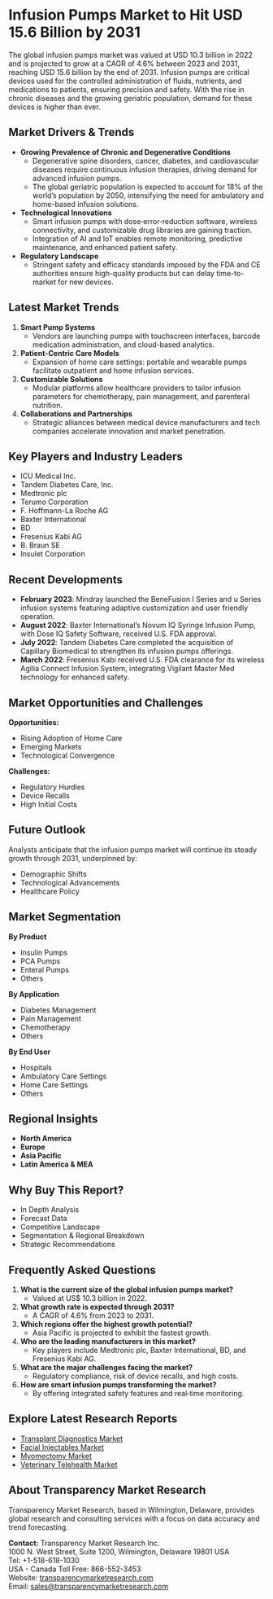 # Infusion Pumps Market to Hit USD 15.6 Billion by 2031

The global infusion pumps market was valued at USD 10.3 billion in 2022 and is projected to grow at a CAGR of 4.6% between 2023 and 2031, reaching USD 15.6 billion by the end of 2031. Infusion pumps are critical devices used for the controlled administration of fluids, nutrients, and medications to patients, ensuring precision and safety. With the rise in chronic diseases and the growing geriatric population, demand for these devices is higher than ever.

## Market Drivers & Trends
- **Growing Prevalence of Chronic and Degenerative Conditions**
  - Degenerative spine disorders, cancer, diabetes, and cardiovascular diseases require continuous infusion therapies, driving demand for advanced infusion pumps.
  - The global geriatric population is expected to account for 18% of the world’s population by 2050, intensifying the need for ambulatory and home-based infusion solutions.
- **Technological Innovations**
  - Smart infusion pumps with dose‐error‐reduction software, wireless connectivity, and customizable drug libraries are gaining traction.
  - Integration of AI and IoT enables remote monitoring, predictive maintenance, and enhanced patient safety.
- **Regulatory Landscape**
  - Stringent safety and efficacy standards imposed by the FDA and CE authorities ensure high-quality products but can delay time-to-market for new devices.

## Latest Market Trends
1. **Smart Pump Systems**
   - Vendors are launching pumps with touchscreen interfaces, barcode medication administration, and cloud-based analytics.
2. **Patient-Centric Care Models**
   - Expansion of home care settings: portable and wearable pumps facilitate outpatient and home infusion services.
3. **Customizable Solutions**
   - Modular platforms allow healthcare providers to tailor infusion parameters for chemotherapy, pain management, and parenteral nutrition.
4. **Collaborations and Partnerships**
   - Strategic alliances between medical device manufacturers and tech companies accelerate innovation and market penetration.

## Key Players and Industry Leaders
- ICU Medical Inc.
- Tandem Diabetes Care, Inc.
- Medtronic plc
- Terumo Corporation
- F. Hoffmann-La Roche AG
- Baxter International
- BD
- Fresenius Kabi AG
- B. Braun SE
- Insulet Corporation

## Recent Developments
- **February 2023**: Mindray launched the BeneFusion I Series and u Series infusion systems featuring adaptive customization and user friendly operation.
- **August 2022**: Baxter International’s Novum IQ Syringe Infusion Pump, with Dose IQ Safety Software, received U.S. FDA approval.
- **July 2022**: Tandem Diabetes Care completed the acquisition of Capillary Biomedical to strengthen its infusion pumps offerings.
- **March 2022**: Fresenius Kabi received U.S. FDA clearance for its wireless Agilia Connect Infusion System, integrating Vigilant Master Med technology for enhanced safety.

## Market Opportunities and Challenges
**Opportunities:**
- Rising Adoption of Home Care
- Emerging Markets
- Technological Convergence

**Challenges:**
- Regulatory Hurdles
- Device Recalls
- High Initial Costs

## Future Outlook
Analysts anticipate that the infusion pumps market will continue its steady growth through 2031, underpinned by:
- Demographic Shifts
- Technological Advancements
- Healthcare Policy

## Market Segmentation
**By Product**
- Insulin Pumps
- PCA Pumps
- Enteral Pumps
- Others

**By Application**
- Diabetes Management
- Pain Management
- Chemotherapy
- Others

**By End User**
- Hospitals
- Ambulatory Care Settings
- Home Care Settings
- Others

## Regional Insights
- **North America**
- **Europe**
- **Asia Pacific**
- **Latin America & MEA**

## Why Buy This Report?
- In Depth Analysis
- Forecast Data
- Competitive Landscape
- Segmentation & Regional Breakdown
- Strategic Recommendations

## Frequently Asked Questions
1. **What is the current size of the global infusion pumps market?**
   - Valued at US$ 10.3 billion in 2022.
2. **What growth rate is expected through 2031?**
   - A CAGR of 4.6% from 2023 to 2031.
3. **Which regions offer the highest growth potential?**
   - Asia Pacific is projected to exhibit the fastest growth.
4. **Who are the leading manufacturers in this market?**
   - Key players include Medtronic plc, Baxter International, BD, and Fresenius Kabi AG.
5. **What are the major challenges facing the market?**
   - Regulatory compliance, risk of device recalls, and high costs.
6. **How are smart infusion pumps transforming the market?**
   - By offering integrated safety features and real‐time monitoring.

## Explore Latest Research Reports
- [Transplant Diagnostics Market](https://www.transparencymarketresearch.com/transplant-diagnostics-market.html)
- [Facial Injectables Market](https://www.transparencymarketresearch.com/facial-injectables-market.html)
- [Myomectomy Market](https://www.transparencymarketresearch.com/myomectomy-market.html)
- [Veterinary Telehealth Market](https://www.transparencymarketresearch.com/veterinary-telehealth-market-report.html)

## About Transparency Market Research
Transparency Market Research, based in Wilmington, Delaware, provides global research and consulting services with a focus on data accuracy and trend forecasting.

**Contact:**
Transparency Market Research Inc.  
1000 N. West Street, Suite 1200, Wilmington, Delaware 19801 USA  
Tel: +1-518-618-1030  
USA - Canada Toll Free: 866-552-3453  
Website: [transparencymarketresearch.com](https://www.transparencymarketresearch.com)  
Email: sales@transparencymarketresearch.com  
